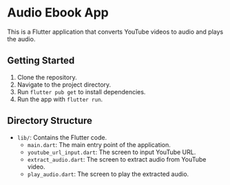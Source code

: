 # Audio Ebook App

This is a Flutter application that converts YouTube videos to audio and plays the audio.

## Getting Started

1. Clone the repository.
2. Navigate to the project directory.
3. Run `flutter pub get` to install dependencies.
4. Run the app with `flutter run`.

## Directory Structure

- `lib/`: Contains the Flutter code.
  - `main.dart`: The main entry point of the application.
  - `youtube_url_input.dart`: The screen to input YouTube URL.
  - `extract_audio.dart`: The screen to extract audio from YouTube video.
  - `play_audio.dart`: The screen to play the extracted audio.
